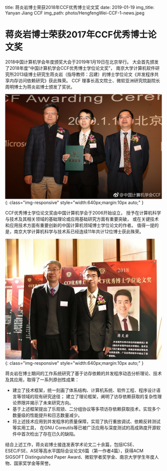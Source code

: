 title: 蒋炎岩博士荣获2018年CCF优秀博士论文奖
date: 2019-01-19
img_title: Yanyan Jiang CCF
img_path: photo/HengfengWei-CCF-1-news.jpeg



# 蒋炎岩博士荣获2017年CCF优秀博士论文奖

2018中国计算机学会年度颁奖大会于2019年1月19日在北京举行。
大会首先颁发了2018年度“中国计算机学会CCF优秀博士学位论文奖”，
南京大学计算机软件研究所2013级博士研究生蒋炎岩（指导教师：吕建）的博士学位论文《并发程序共享内存访问依赖研究》获此殊荣。
CCF 理事长高文院士、微软亚洲研究院副院长周明博士为蒋炎岩博士颁发了奖状。

![](/static/photo/YanyanJiangCCF-1.jpg){: class="img-responsive" style="width:640px;margin:10px auto;" }

CCF优秀博士学位论文奖由中国计算机学会于2006开始设立，
授予在计算机科学与技术及其相关领域的基础理论或应用基础研究方面有重要突破，
或在关键技术和应用技术方面有重要创新的中国计算机领域博士学位论文的作者。
值得一提的是，南京大学计算机科学与技术系已经连续11年共计12位博士获此殊荣。

![](/static/photo/YanyanJiangCCF-2.jpg){: class="img-responsive" style="width:640px;margin:10px auto;" }

蒋炎岩在博士期间的工作系统研究了基于访存依赖的并发程序动态分析理论、技术及其应用，取得了一系列原创性成果：
* 建立了技术框架，统一刻画了体系结构、计算机系统、软件工程、程序设计语言等领域的现有研究途径；
建立了理论框架，阐明了访存依赖获取的复杂性理论界限并揭示了未来研究方向。
* 基于上述框架提出了乐观锁、二分组协议等多项访存依赖获取技术，实现多个数量级的性能提升和日志数量减少。
* 将上述技术应用到并发程序的质量保障，实现了执行重放调试、依赖反转测试等实用工具，
在GNU Coreutils等已被广泛应用与深度测试的高成熟度开源软件中首次检出了存在已久的缺陷。

结合上述工作，蒋炎岩博士接连发表学术论文二十余篇，包括ICSE、ESEC/FSE、ASE等高水平国际会议论文6篇（第一作者4篇），获得ACM SIGSOFT Distinguished Paper Award、微软学者奖学金、南京大学学生年度人物、国家奖学金等荣誉。
